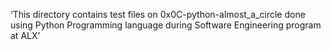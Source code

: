‘This directory contains test files on 0x0C-python-almost_a_circle done using Python Programming language during Software Engineering program at ALX’
